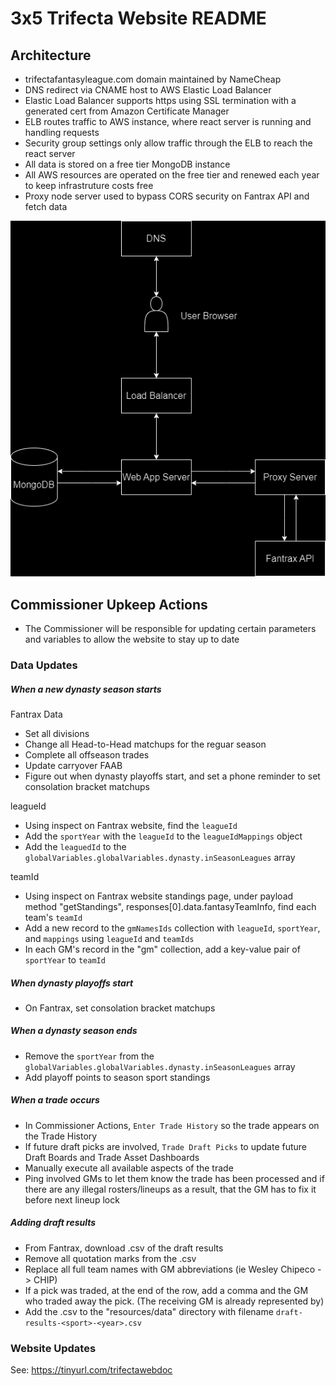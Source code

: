 # 3x5 Trifecta Website README

## Architecture

- trifectafantasyleague.com domain maintained by NameCheap
- DNS redirect via CNAME host to AWS Elastic Load Balancer
- Elastic Load Balancer supports https using SSL termination with a generated cert from Amazon Certificate Manager
- ELB routes traffic to AWS instance, where react server is running and handling requests
- Security group settings only allow traffic through the ELB to reach the react server
- All data is stored on a free tier MongoDB instance
- All AWS resources are operated on the free tier and renewed each year to keep infrastruture costs free
- Proxy node server used to bypass CORS security on Fantrax API and fetch data

![Architecture Diagram](src/resources/images/3x5-website-architecture-diagram.png "Architecture Diagram")

## Commissioner Upkeep Actions

- The Commissioner will be responsible for updating certain parameters and variables to allow the website to stay up to date

### Data Updates

##### When a new dynasty season starts

Fantrax Data

- Set all divisions
- Change all Head-to-Head matchups for the reguar season
- Complete all offseason trades
- Update carryover FAAB
- Figure out when dynasty playoffs start, and set a phone reminder to set consolation bracket matchups

leagueId

- Using inspect on Fantrax website, find the `leagueId`
- Add the `sportYear` with the `leagueId` to the `leagueIdMappings` object
- Add the `leaguedId` to the `globalVariables.globalVariables.dynasty.inSeasonLeagues` array

teamId

- Using inspect on Fantrax website standings page, under payload method "getStandings", responses[0].data.fantasyTeamInfo, find each team's `teamId`
- Add a new record to the `gmNamesIds` collection with `leagueId`, `sportYear`, and `mappings` using `leagueId` and `teamIds`
- In each GM's record in the "gm" collection, add a key-value pair of `sportYear` to `teamId`

##### When dynasty playoffs start

- On Fantrax, set consolation bracket matchups

##### When a dynasty season ends

- Remove the `sportYear` from the `globalVariables.globalVariables.dynasty.inSeasonLeagues` array
- Add playoff points to season sport standings

##### When a trade occurs

- In Commissioner Actions, `Enter Trade History` so the trade appears on the Trade History
- If future draft picks are involved, `Trade Draft Picks` to update future Draft Boards and Trade Asset Dashboards
- Manually execute all available aspects of the trade
- Ping involved GMs to let them know the trade has been processed and if there are any illegal rosters/lineups as a result, that the GM has to fix it before next lineup lock

##### Adding draft results

- From Fantrax, download .csv of the draft results
- Remove all quotation marks from the .csv
- Replace all full team names with GM abbreviations (ie Wesley Chipeco -> CHIP)
- If a pick was traded, at the end of the row, add a comma and the GM who traded away the pick. (The receiving GM is already represented by)
- Add the .csv to the "resources/data" directory with filename `draft-results-<sport>-<year>.csv`

### Website Updates

See: https://tinyurl.com/trifectawebdoc
